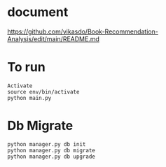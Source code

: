 # document

https://github.com/vikasdo/Book-Recommendation-Analysis/edit/main/README.md

# To run 
	Activate 
	source env/bin/activate
	python main.py

# Db Migrate
```
python manager.py db init
python manager.py db migrate
python manager.py db upgrade

```
